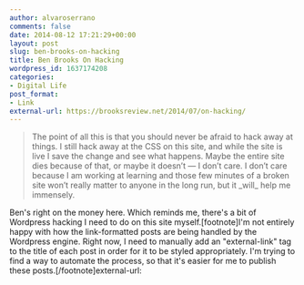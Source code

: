 ```yaml
---
author: alvaroserrano
comments: false
date: 2014-08-12 17:21:29+00:00
layout: post
slug: ben-brooks-on-hacking
title: Ben Brooks On Hacking
wordpress_id: 1637174208
categories:
- Digital Life
post_format:
- Link
external-url: https://brooksreview.net/2014/07/on-hacking/ 
---
```


<blockquote>The point of all this is that you should never be afraid to hack away at things. I still hack away at the CSS on this site, and while the site is live I save the change and see what happens. Maybe the entire site dies because of that, or maybe it doesn’t — I don’t care. I don’t care because I am working at learning and those few minutes of a broken site won’t really matter to anyone in the long run, but it _will_ help me immensely.</blockquote>

Ben's right on the money here. Which reminds me, there's a bit of Wordpress hacking I need to do on this site myself.[footnote]I'm not entirely happy with how the link-formatted posts are being handled by the Wordpress engine. Right now, I need to manually add an "external-link" tag to the title of each post in order for it to be styled appropriately. I'm trying to find a way to automate the process, so that it's easier for me to publish these posts.[/footnote]external-url: 